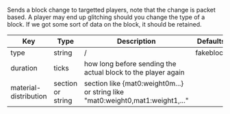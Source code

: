 Sends a block change to targetted players, note that the change is packet based. A player may end up glitching should you change the type of a block. If we got some sort of data on the block, it should be retained.

| Key | Type | Description | Defaults | Required | Variable |
|-|-|-|-|-|-|
| type | string | / | fakeblock | / | / |
| duration | ticks | how long before sending the actual block to the player again | | no | yes |
| material-distribution | section or string | section like {mat0:weight0m...} or string like "mat0:weight0,mat1:weight1,..." | | yes | no |
